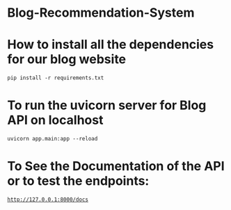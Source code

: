 # Blog-Recommendation-System
# How to install all the dependencies for our blog website

<code>pip install -r requirements.txt</code>

# To run the uvicorn server for Blog API on localhost

<code>uvicorn app.main:app --reload</code>

# To See the Documentation of the API or to test the endpoints:
  
  <code>http://127.0.0.1:8000/docs</code>
  



  
  
  
